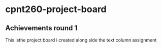 # cpnt260-project-board
## Achievements round 1
This isthe project board i created along side the text column assignment 
